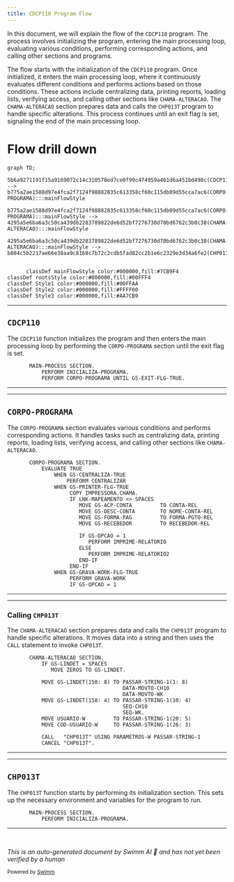 ```yaml
---
title: CDCP110 Program Flow
---
```

In this document, we will explain the flow of the <SwmToken path="src/cdcp110.cbl" pos="3:6:6" line-data="       PROGRAM-ID. CDCP110.">`CDCP110`</SwmToken> program. The process involves initializing the program, entering the main processing loop, evaluating various conditions, performing corresponding actions, and calling other sections and programs.

The flow starts with the initialization of the <SwmToken path="src/cdcp110.cbl" pos="3:6:6" line-data="       PROGRAM-ID. CDCP110.">`CDCP110`</SwmToken> program. Once initialized, it enters the main processing loop, where it continuously evaluates different conditions and performs actions based on those conditions. These actions include centralizing data, printing reports, loading lists, verifying access, and calling other sections like <SwmToken path="src/cdcp110.cbl" pos="562:1:3" line-data="       CHAMA-ALTERACAO SECTION.">`CHAMA-ALTERACAO`</SwmToken>. The <SwmToken path="src/cdcp110.cbl" pos="562:1:3" line-data="       CHAMA-ALTERACAO SECTION.">`CHAMA-ALTERACAO`</SwmToken> section prepares data and calls the <SwmToken path="src/cdcp110.cbl" pos="575:4:4" line-data="           CALL   &quot;CHP013T&quot; USING PARAMETROS-W PASSAR-STRING-1">`CHP013T`</SwmToken> program to handle specific alterations. This process continues until an exit flag is set, signaling the end of the main processing loop.

# Flow drill down

```mermaid
graph TD;
      5b6a9271191f15a9169072c14c310578ed7ce0f99c474959a461d6a451bd498c(CDCP110):::mainFlowStyle --> b775a2ae1588d97e4fca2f7124f98882835c613358cf60c115db09d55cca7ac6(CORPO-PROGRAMA):::mainFlowStyle

b775a2ae1588d97e4fca2f7124f98882835c613358cf60c115db09d55cca7ac6(CORPO-PROGRAMA):::mainFlowStyle --> 4295a5e6ba6a3c50ca439db2283789822de6d52bf7276730d70bd6762c3b0c38(CHAMA-ALTERACAO):::mainFlowStyle

4295a5e6ba6a3c50ca439db2283789822de6d52bf7276730d70bd6762c3b0c38(CHAMA-ALTERACAO):::mainFlowStyle --> b804c5b2217ae66e38aa9c8168c7b72c2cdb5fad82cc2b1e6c2329e3d34a6fe2(CHP013T):::mainFlowStyle


      classDef mainFlowStyle color:#000000,fill:#7CB9F4
classDef rootsStyle color:#000000,fill:#00FFF4
classDef Style1 color:#000000,fill:#00FFAA
classDef Style2 color:#000000,fill:#FFFF00
classDef Style3 color:#000000,fill:#AA7CB9
```

<SwmSnippet path="/src/cdcp110.cbl" line="229">

---

## <SwmToken path="src/cdcp110.cbl" pos="3:6:6" line-data="       PROGRAM-ID. CDCP110.">`CDCP110`</SwmToken>

The <SwmToken path="src/cdcp110.cbl" pos="3:6:6" line-data="       PROGRAM-ID. CDCP110.">`CDCP110`</SwmToken> function initializes the program and then enters the main processing loop by performing the <SwmToken path="src/cdcp110.cbl" pos="231:3:5" line-data="           PERFORM CORPO-PROGRAMA UNTIL GS-EXIT-FLG-TRUE.">`CORPO-PROGRAMA`</SwmToken> section until the exit flag is set.

```cobol
       MAIN-PROCESS SECTION.
           PERFORM INICIALIZA-PROGRAMA.
           PERFORM CORPO-PROGRAMA UNTIL GS-EXIT-FLG-TRUE.
```

---

</SwmSnippet>

<SwmSnippet path="/src/cdcp110.cbl" line="349">

---

## <SwmToken path="src/cdcp110.cbl" pos="349:1:3" line-data="       CORPO-PROGRAMA SECTION.">`CORPO-PROGRAMA`</SwmToken>

The <SwmToken path="src/cdcp110.cbl" pos="349:1:3" line-data="       CORPO-PROGRAMA SECTION.">`CORPO-PROGRAMA`</SwmToken> section evaluates various conditions and performs corresponding actions. It handles tasks such as centralizing data, printing reports, loading lists, verifying access, and calling other sections like <SwmToken path="src/cdcp110.cbl" pos="562:1:3" line-data="       CHAMA-ALTERACAO SECTION.">`CHAMA-ALTERACAO`</SwmToken>.

```cobol
       CORPO-PROGRAMA SECTION.
           EVALUATE TRUE
               WHEN GS-CENTRALIZA-TRUE
                   PERFORM CENTRALIZAR
               WHEN GS-PRINTER-FLG-TRUE
                    COPY IMPRESSORA.CHAMA.
                    IF LNK-MAPEAMENTO <> SPACES
                       MOVE GS-ACP-CONTA         TO CONTA-REL
                       MOVE GS-DESC-CONTA        TO NOME-CONTA-REL
                       MOVE GS-FORMA-PAG         TO FORMA-PGTO-REL
                       MOVE GS-RECEBEDOR         TO RECEBEDOR-REL

                       IF GS-OPCAO = 1
                          PERFORM IMPRIME-RELATORIO
                       ELSE
                          PERFORM IMPRIME-RELATORIO2
                       END-IF
                    END-IF
               WHEN GS-GRAVA-WORK-FLG-TRUE
                    PERFORM GRAVA-WORK
                    IF GS-OPCAO = 1
```

---

</SwmSnippet>

<SwmSnippet path="/src/cdcp110.cbl" line="562">

---

### Calling <SwmToken path="src/cdcp110.cbl" pos="575:4:4" line-data="           CALL   &quot;CHP013T&quot; USING PARAMETROS-W PASSAR-STRING-1">`CHP013T`</SwmToken>

The <SwmToken path="src/cdcp110.cbl" pos="562:1:3" line-data="       CHAMA-ALTERACAO SECTION.">`CHAMA-ALTERACAO`</SwmToken> section prepares data and calls the <SwmToken path="src/cdcp110.cbl" pos="575:4:4" line-data="           CALL   &quot;CHP013T&quot; USING PARAMETROS-W PASSAR-STRING-1">`CHP013T`</SwmToken> program to handle specific alterations. It moves data into a string and then uses the <SwmToken path="src/cdcp110.cbl" pos="575:1:1" line-data="           CALL   &quot;CHP013T&quot; USING PARAMETROS-W PASSAR-STRING-1">`CALL`</SwmToken> statement to invoke <SwmToken path="src/cdcp110.cbl" pos="575:4:4" line-data="           CALL   &quot;CHP013T&quot; USING PARAMETROS-W PASSAR-STRING-1">`CHP013T`</SwmToken>.

```cobol
       CHAMA-ALTERACAO SECTION.
           IF GS-LINDET = SPACES
              MOVE ZEROS TO GS-LINDET.

           MOVE GS-LINDET(150: 8) TO PASSAR-STRING-1(1: 8)
                                     DATA-MOVTO-CH10
                                     DATA-MOVTO-WK
           MOVE GS-LINDET(158: 4) TO PASSAR-STRING-1(10: 4)
                                     SEQ-CH10
                                     SEQ-WK.
           MOVE USUARIO-W         TO PASSAR-STRING-1(20: 5)
           MOVE COD-USUARIO-W     TO PASSAR-STRING-1(26: 3)

           CALL   "CHP013T" USING PARAMETROS-W PASSAR-STRING-1
           CANCEL "CHP013T".
```

---

</SwmSnippet>

<SwmSnippet path="/src/chp/Chp013t.cbl" line="114">

---

## <SwmToken path="src/cdcp110.cbl" pos="575:4:4" line-data="           CALL   &quot;CHP013T&quot; USING PARAMETROS-W PASSAR-STRING-1">`CHP013T`</SwmToken>

The <SwmToken path="src/cdcp110.cbl" pos="575:4:4" line-data="           CALL   &quot;CHP013T&quot; USING PARAMETROS-W PASSAR-STRING-1">`CHP013T`</SwmToken> function starts by performing its initialization section. This sets up the necessary environment and variables for the program to run.

```cobol
       MAIN-PROCESS SECTION.
           PERFORM INICIALIZA-PROGRAMA.
```

---

</SwmSnippet>

&nbsp;

*This is an auto-generated document by Swimm AI 🌊 and has not yet been verified by a human*

<SwmMeta version="3.0.0" repo-id="Z2l0aHViJTNBJTNBa2VsbG8lM0ElM0Fzd2ltbWlv" repo-name="kello"><sup>Powered by [Swimm](/)</sup></SwmMeta>
